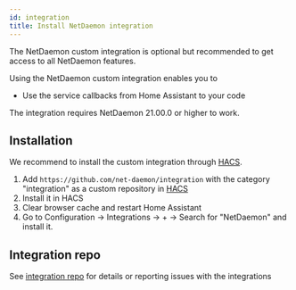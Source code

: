```yaml
---
id: integration
title: Install NetDaemon integration
---
```


The NetDaemon custom integration is optional but recommended
to get access to all NetDaemon features.

Using the NetDaemon custom integration enables you to

- Use the service callbacks from Home Assistant to your code

The integration requires NetDaemon 21.00.0 or higher to work.

## Installation

We recommend to install the custom integration through [HACS](https://hacs.xyz/).

1. Add `https://github.com/net-daemon/integration` with the category "integration" as a custom repository in [HACS](https://hacs.xyz/docs/faq/custom_repositories)
2. Install it in HACS
3. Clear browser cache and restart Home Assistant
4. Go to Configuration -> Integrations -> + -> Search for "NetDaemon" and install it.

## Integration repo

See [integration repo](https://github.com/net-daemon/integration) for details or reporting issues with the integrations
